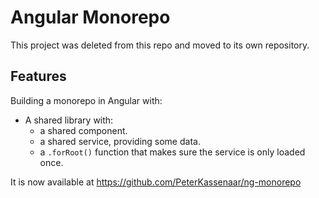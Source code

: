 # Angular Monorepo

This project was deleted from this repo and moved to its own repository.
## Features
Building a monorepo in Angular with:
- A shared library with:
    - a shared component.
    - a shared service, providing some data.
    - a `.forRoot()` function that makes sure the service is only loaded once.

It is now available at https://github.com/PeterKassenaar/ng-monorepo
